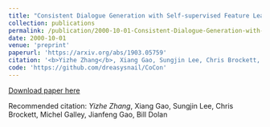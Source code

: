 ```yaml
---
title: "Consistent Dialogue Generation with Self-supervised Feature Learning."
collection: publications
permalink: /publication/2000-10-01-Consistent-Dialogue-Generation-with-Self-supervised-Feature-Learning
date: 2000-10-01
venue: 'preprint'
paperurl: 'https://arxiv.org/abs/1903.05759'
citation: '<b>Yizhe Zhang</b>, Xiang Gao, Sungjin Lee, Chris Brockett, Michel Galley, Jianfeng Gao, Bill Dolan'
code: 'https://github.com/dreasysnail/CoCon'
---
```

[Download paper here](https://arxiv.org/abs/1903.05759)

Recommended citation: *Yizhe Zhang*, Xiang Gao, Sungjin Lee, Chris Brockett, Michel Galley, Jianfeng Gao, Bill Dolan